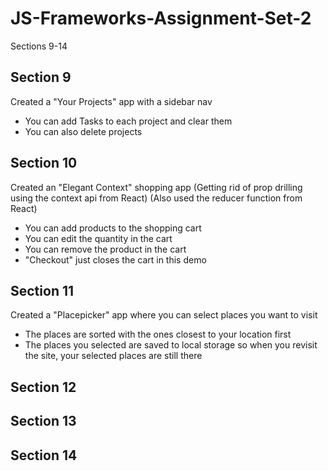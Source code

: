 # JS-Frameworks-Assignment-Set-2

Sections 9-14

## Section 9

Created a "Your Projects" app with a sidebar nav

- You can add Tasks to each project and clear them
- You can also delete projects

## Section 10

Created an "Elegant Context" shopping app
(Getting rid of prop drilling using the context api from React)
(Also used the reducer function from React)

- You can add products to the shopping cart
- You can edit the quantity in the cart
- You can remove the product in the cart
- "Checkout" just closes the cart in this demo

## Section 11

Created a "Placepicker" app where you can select places you want to visit

- The places are sorted with the ones closest to your location first
- The places you selected are saved to local storage so when you revisit the site, your selected places are still there

## Section 12

## Section 13

## Section 14
